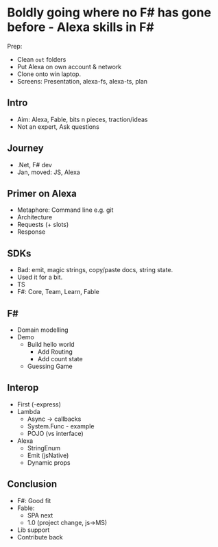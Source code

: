 # Boldly going where no F# has gone before - Alexa skills in F#

Prep:
- Clean `out` folders
- Put Alexa on own account & network
- Clone onto win laptop.
- Screens: Presentation, alexa-fs, alexa-ts, plan

## Intro

- Aim: Alexa, Fable, bits n pieces, traction/ideas
- Not an expert, Ask questions

## Journey
- .Net, F# dev
- Jan, moved: JS, Alexa

## Primer on Alexa

- Metaphore: Command line e.g. git
- Architecture
- Requests (+ slots)
- Response

## SDKs

- Bad: emit, magic strings, copy/paste docs, string state.
- Used it for a bit.
- TS
- F#: Core, Team, Learn, Fable

## F#

- Domain modelling
- Demo
  - Build hello world
    - Add Routing
    - Add count state
  - Guessing Game

## Interop
- First (-express)
- Lambda
  - Async -> callbacks
  - System.Func - example
  - POJO (vs interface)
- Alexa
  - StringEnum
  - Emit (jsNative)
  - Dynamic props

## Conclusion
- F#: Good fit
- Fable:
  - SPA next
  - 1.0 (project change, js->MS)
- Lib support
- Contribute back
